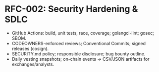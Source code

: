 # RFC-002: Security Hardening & SDLC

- GitHub Actions: build, unit tests, race, coverage; golangci-lint; gosec; SBOM.
- CODEOWNERS-enforced reviews; Conventional Commits; signed releases (cosign).
- SECURITY.md policy; responsible disclosure; bug bounty outline.
- Daily vesting snapshots; on-chain events → CSV/JSON artifacts for exchanges/analysts.
